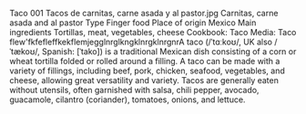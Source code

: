
Taco
001 Tacos de carnitas, carne asada y al pastor.jpg
Carnitas, carne asada and al pastor
Type	Finger food
Place of origin	Mexico
Main ingredients	Tortillas, meat, vegetables, cheese
 Cookbook: Taco   Media: Taco
flew'fkfefleffkekflemjegglnrglkngklnrgklnrgnrA taco (/ˈtɑːkoʊ/, UK also /ˈtækoʊ/, Spanish: [ˈtako]) is a traditional Mexican dish consisting of a corn or wheat tortilla folded or rolled around a filling. A taco can be made with a variety of fillings, including beef, pork, chicken, seafood, vegetables, and cheese, allowing great versatility and variety. Tacos are generally eaten without utensils, often garnished with salsa, chili pepper, avocado, guacamole, cilantro (coriander), tomatoes, onions, and lettuce.

